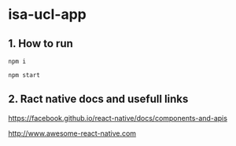 # isa-ucl-app

## 1. How to run
``
npm i
``

``
npm start
``
## 2. Ract native docs and usefull links

https://facebook.github.io/react-native/docs/components-and-apis

http://www.awesome-react-native.com
